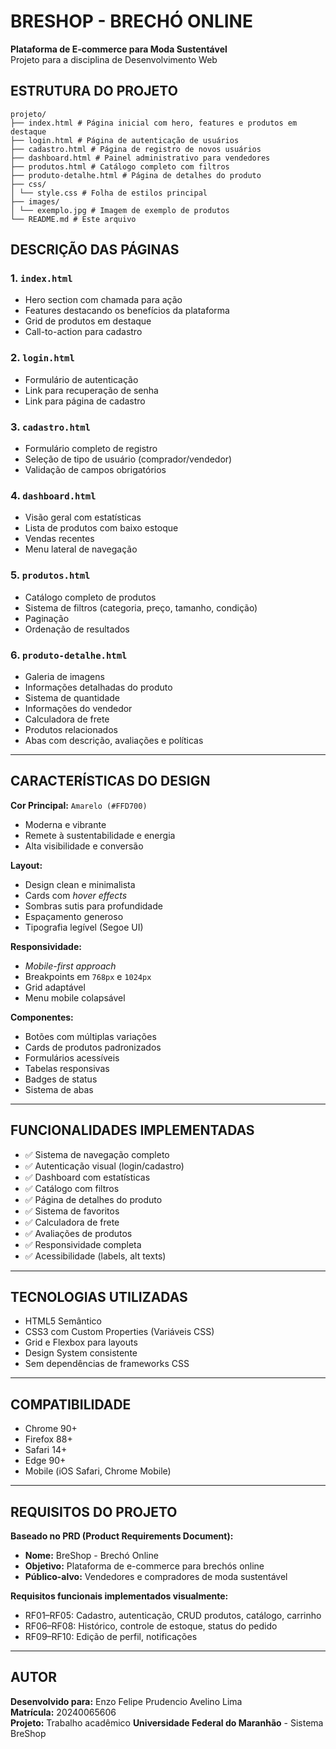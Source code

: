# BRESHOP - BRECHÓ ONLINE  
**Plataforma de E-commerce para Moda Sustentável** \
Projeto para a disciplina de Desenvolvimento Web



## ESTRUTURA DO PROJETO
```
projeto/
├── index.html # Página inicial com hero, features e produtos em destaque
├── login.html # Página de autenticação de usuários
├── cadastro.html # Página de registro de novos usuários
├── dashboard.html # Painel administrativo para vendedores
├── produtos.html # Catálogo completo com filtros
├── produto-detalhe.html # Página de detalhes do produto
├── css/
│ └── style.css # Folha de estilos principal
├── images/
│ └── exemplo.jpg # Imagem de exemplo de produtos
└── README.md # Este arquivo
```

## DESCRIÇÃO DAS PÁGINAS

### 1. `index.html`
- Hero section com chamada para ação  
- Features destacando os benefícios da plataforma  
- Grid de produtos em destaque  
- Call-to-action para cadastro  

### 2. `login.html`
- Formulário de autenticação  
- Link para recuperação de senha  
- Link para página de cadastro  

### 3. `cadastro.html`
- Formulário completo de registro  
- Seleção de tipo de usuário (comprador/vendedor)  
- Validação de campos obrigatórios  

### 4. `dashboard.html`
- Visão geral com estatísticas  
- Lista de produtos com baixo estoque  
- Vendas recentes  
- Menu lateral de navegação  

### 5. `produtos.html`
- Catálogo completo de produtos  
- Sistema de filtros (categoria, preço, tamanho, condição)  
- Paginação  
- Ordenação de resultados  

### 6. `produto-detalhe.html`
- Galeria de imagens  
- Informações detalhadas do produto  
- Sistema de quantidade  
- Informações do vendedor  
- Calculadora de frete  
- Produtos relacionados  
- Abas com descrição, avaliações e políticas  

---

## CARACTERÍSTICAS DO DESIGN

**Cor Principal:** `Amarelo (#FFD700)`
- Moderna e vibrante  
- Remete à sustentabilidade e energia  
- Alta visibilidade e conversão  

**Layout:**
- Design clean e minimalista  
- Cards com *hover effects*  
- Sombras sutis para profundidade  
- Espaçamento generoso  
- Tipografia legível (Segoe UI)  

**Responsividade:**
- *Mobile-first approach*  
- Breakpoints em `768px` e `1024px`  
- Grid adaptável  
- Menu mobile colapsável  

**Componentes:**
- Botões com múltiplas variações  
- Cards de produtos padronizados  
- Formulários acessíveis  
- Tabelas responsivas  
- Badges de status  
- Sistema de abas  

---

## FUNCIONALIDADES IMPLEMENTADAS

- ✅ Sistema de navegação completo  
- ✅ Autenticação visual (login/cadastro)  
- ✅ Dashboard com estatísticas  
- ✅ Catálogo com filtros  
- ✅ Página de detalhes do produto  
- ✅ Sistema de favoritos  
- ✅ Calculadora de frete  
- ✅ Avaliações de produtos  
- ✅ Responsividade completa  
- ✅ Acessibilidade (labels, alt texts)  

---

## TECNOLOGIAS UTILIZADAS

- HTML5 Semântico  
- CSS3 com Custom Properties (Variáveis CSS)  
- Grid e Flexbox para layouts  
- Design System consistente  
- Sem dependências de frameworks CSS  

---

## COMPATIBILIDADE

- Chrome 90+  
- Firefox 88+  
- Safari 14+  
- Edge 90+  
- Mobile (iOS Safari, Chrome Mobile)  

---

## REQUISITOS DO PROJETO

**Baseado no PRD (Product Requirements Document):**

- **Nome:** BreShop - Brechó Online  
- **Objetivo:** Plataforma de e-commerce para brechós online  
- **Público-alvo:** Vendedores e compradores de moda sustentável  

**Requisitos funcionais implementados visualmente:**
- RF01–RF05: Cadastro, autenticação, CRUD produtos, catálogo, carrinho  
- RF06–RF08: Histórico, controle de estoque, status do pedido  
- RF09–RF10: Edição de perfil, notificações  

---

## AUTOR

**Desenvolvido para:** Enzo Felipe Prudencio Avelino Lima  
**Matrícula:** 20240065606  
**Projeto:** Trabalho acadêmico **Universidade Federal do Maranhão** - Sistema BreShop